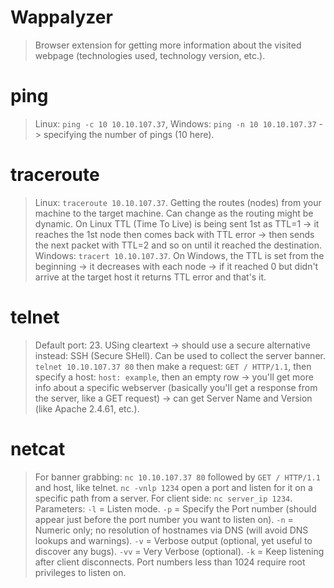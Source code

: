# Wappalyzer
> Browser extension for getting more information about the visited webpage (technologies used, technology version, etc.).

# ping
> Linux: ```ping -c 10 10.10.107.37```, Windows: ```ping -n 10 10.10.107.37``` -> specifying the number of pings (10 here).

# traceroute
> Linux: ```traceroute 10.10.107.37```. Getting the routes (nodes) from your machine to the target machine. Can change as the routing might be dynamic. On Linux TTL (Time To Live) is being sent 1st as TTL=1 -> it reaches the 1st node then comes back with TTL error -> then sends the next packet with TTL=2 and so on until it reached the destination.
> Windows: ```tracert 10.10.107.37```. On Windows, the TTL is set from the beginning -> it decreases with each node -> if it reached 0 but didn't arrive at the target host it returns TTL error and that's it.

# telnet
> Default port: 23. USing cleartext -> should use a secure alternative instead: SSH (Secure SHell). Can be used to collect the server banner.
> ```telnet 10.10.107.37 80``` then make a request: ```GET / HTTP/1.1```, then specify a host: ```host: example```, then an empty row -> you'll get more info about a specific webserver (basically you'll get a response from the server, like a GET request) -> can get Server Name and Version (like Apache 2.4.61, etc.).

# netcat
> For banner grabbing: ```nc 10.10.107.37 80``` followed by ```GET / HTTP/1.1``` and host, like telnet.
> ```nc -vnlp 1234``` open a port and listen for it on a specific path from a server. For client side: ```nc server_ip 1234```.
> Parameters: ```-l``` = Listen mode. ```-p``` = Specify the Port number (should appear just before the port number you want to listen on). ```-n``` = Numeric only; no resolution of hostnames via DNS (will avoid DNS lookups and warnings). ```-v``` = Verbose output (optional, yet useful to discover any bugs). ```-vv``` = Very Verbose (optional). ```-k``` = Keep listening after client disconnects.
> Port numbers less than 1024 require root privileges to listen on.
